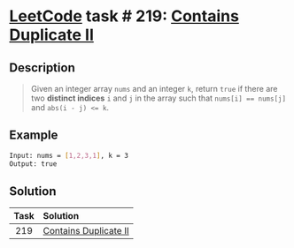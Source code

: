 # [LeetCode][leetcode] task # 219: [Contains Duplicate II][task]

Description
-----------

> Given an integer array `nums` and an integer `k`,
> return `true` if there are two **distinct indices** `i` and `j`
> in the array such that `nums[i] == nums[j]` and `abs(i - j) <= k`.

Example
-------

```sh
Input: nums = [1,2,3,1], k = 3
Output: true
```

Solution
--------

| Task | Solution                          |
|:----:|:----------------------------------|
| 219  | [Contains Duplicate II][solution] |


[leetcode]: <http://leetcode.com/>
[task]: <https://leetcode.com/problems/contains-duplicate-ii/>
[solution]: <https://github.com/wellaxis/praxis-leetcode/blob/main/src/main/java/com/witalis/praxis/leetcode/task/h3/p219/option/Practice.java>
